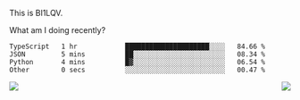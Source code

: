 This is BI1LQV.

What am I doing recently?

<!--START_SECTION:waka-->

```text
TypeScript   1 hr            █████████████████████░░░░   84.66 %
JSON         5 mins          ██░░░░░░░░░░░░░░░░░░░░░░░   08.34 %
Python       4 mins          █▓░░░░░░░░░░░░░░░░░░░░░░░   06.54 %
Other        0 secs          ░░░░░░░░░░░░░░░░░░░░░░░░░   00.47 %
```

<!--END_SECTION:waka-->
<img align="right" src="https://github-readme-stats.vercel.app/api?username=bi1lqv&show_icons=true&count_private=true">

<img src="https://metrics.lecoq.io/bi1lqv?template=classic&base.activity=0&base.community=0&base.repositories=0&base.metadata=0&isocalendar=1&base=header%2C%20activity%2C%20community%2C%20repositories%2C%20metadata&base.indepth=false&base.hireable=false&isocalendar=false&isocalendar.duration=full-year&config.timezone=Asia%2FShanghai">
